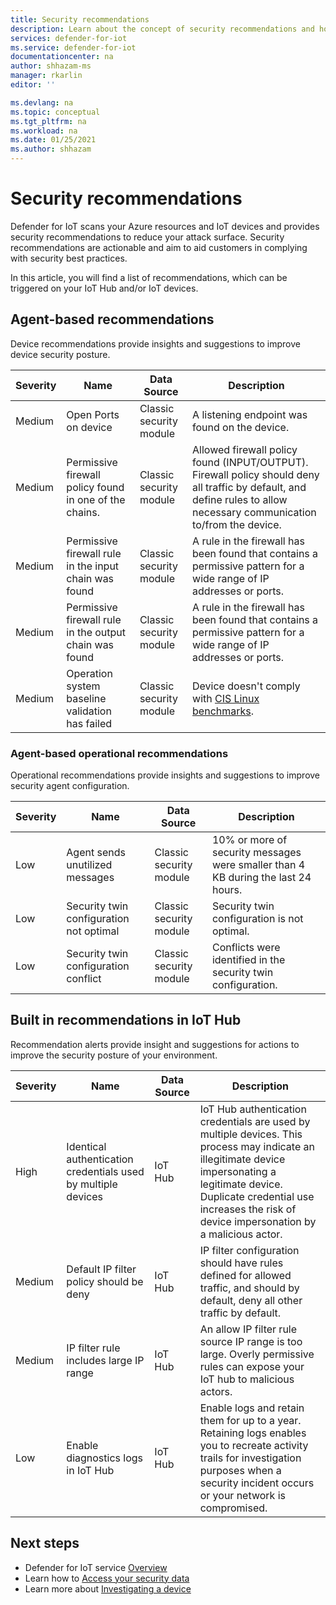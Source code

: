 ```yaml
---
title: Security recommendations 
description: Learn about the concept of security recommendations and how they are used in Defender for IoT.
services: defender-for-iot
ms.service: defender-for-iot
documentationcenter: na
author: shhazam-ms
manager: rkarlin
editor: ''

ms.devlang: na
ms.topic: conceptual
ms.tgt_pltfrm: na
ms.workload: na
ms.date: 01/25/2021
ms.author: shhazam
---
```


# Security recommendations

Defender for IoT scans your Azure resources and IoT devices and provides security recommendations to reduce your attack surface.
Security recommendations are actionable and aim to aid customers in complying with security best practices.

In this article, you will find a list of recommendations, which can be triggered on your IoT Hub and/or IoT devices.

## Agent-based recommendations

Device recommendations provide insights and suggestions to improve device security posture.

| Severity | Name | Data Source | Description |
|--|--|--|--|
| Medium | Open Ports on device | Classic security module | A listening endpoint was found on the device. |
| Medium | Permissive firewall policy found in one of the chains. | Classic security module | Allowed firewall policy found (INPUT/OUTPUT). Firewall policy should deny all traffic by default, and define rules to allow necessary communication to/from the device. |
| Medium | Permissive firewall rule in the input chain was found | Classic security module | A rule in the firewall has been found that contains a permissive pattern for a wide range of IP addresses or ports. |
| Medium | Permissive firewall rule in the output chain was found | Classic security module | A rule in the firewall has been found that contains a permissive pattern for a wide range of IP addresses or ports. |
| Medium | Operation system baseline validation has failed | Classic security module | Device doesn't comply with [CIS Linux benchmarks](https://www.cisecurity.org/cis-benchmarks/). |

### Agent-based operational recommendations

Operational recommendations provide insights and suggestions to improve security agent configuration.

| Severity | Name | Data Source | Description |
|--|--|--|--|
| Low | Agent sends unutilized messages | Classic security module | 10% or more of security messages were smaller than 4 KB during the last 24 hours. |
| Low | Security twin configuration not optimal | Classic security module | Security twin configuration is not optimal. |
| Low | Security twin configuration conflict | Classic security module | Conflicts were identified in the security twin configuration. |  |


## Built in recommendations in IoT Hub

Recommendation alerts provide insight and suggestions for actions to improve the security posture of your environment.

| Severity | Name | Data Source | Description |
|--|--|--|--|
| High | Identical authentication credentials used by multiple devices | IoT Hub | IoT Hub authentication credentials are used by multiple devices. This process may indicate an illegitimate device impersonating a legitimate device. Duplicate credential use increases the risk of device impersonation by a malicious actor. |
| Medium | Default IP filter policy should be deny | IoT Hub | IP filter configuration should have rules defined for allowed traffic, and should by default, deny all other traffic by default. |
| Medium | IP filter rule includes large IP range | IoT Hub | An allow IP filter rule source IP range is too large. Overly permissive rules can expose your IoT hub to malicious actors. |
| Low | Enable diagnostics logs in IoT Hub | IoT Hub | Enable logs and retain them for up to a year. Retaining logs enables you to recreate activity trails for investigation purposes when a security incident occurs or your network is compromised. |


## Next steps

- Defender for IoT service [Overview](overview.md)
- Learn how to [Access your security data](how-to-security-data-access.md)
- Learn more about [Investigating a device](how-to-investigate-device.md)
